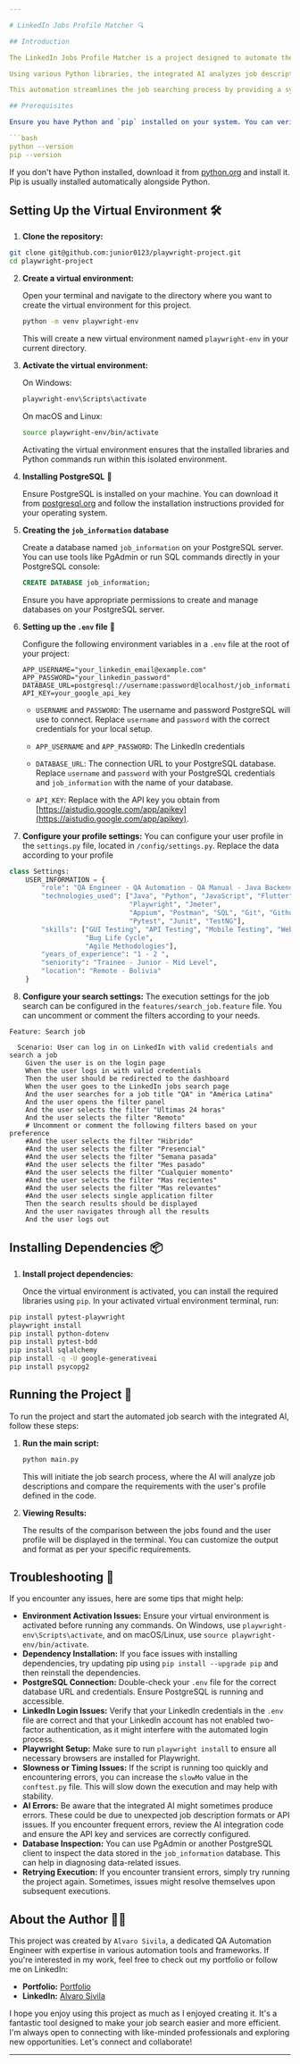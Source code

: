 ```yaml
---

# LinkedIn Jobs Profile Matcher 🔍

## Introduction

The LinkedIn Jobs Profile Matcher is a project designed to automate the search and matching of user profiles with job listings on LinkedIn. This program navigates through the user's search results, accesses each job listing, and performs a comparative analysis between the job requirements and the user's profile. 🤖

Using various Python libraries, the integrated AI analyzes job descriptions, extracts relevant criteria such as required skills, experience levels, and location preferences. It then compares these criteria with the user's defined profile to assess the degree of alignment.

This automation streamlines the job searching process by providing a systematic evaluation of job listings based on user-defined preferences, helping users identify relevant opportunities more efficiently. ⏱️

## Prerequisites

Ensure you have Python and `pip` installed on your system. You can verify the installation of Python and `pip` by running the following commands in your terminal:

```bash
python --version
pip --version
```

If you don't have Python installed, download it from [python.org](https://www.python.org/downloads/) and install it. Pip is usually installed automatically alongside Python.

## Setting Up the Virtual Environment 🛠️

1. **Clone the repository:**

```sh
git clone git@github.com:junior0123/playwright-project.git
cd playwright-project
```

2. **Create a virtual environment:**

   Open your terminal and navigate to the directory where you want to create the virtual environment for this project.

   ```bash
   python -m venv playwright-env
   ```

   This will create a new virtual environment named `playwright-env` in your current directory.

3. **Activate the virtual environment:**

   On Windows:

   ```bash
   playwright-env\Scripts\activate
   ```

   On macOS and Linux:

   ```bash
   source playwright-env/bin/activate
   ```

   Activating the virtual environment ensures that the installed libraries and Python commands run within this isolated environment.

4. **Installing PostgreSQL** 🐘

   Ensure PostgreSQL is installed on your machine. You can download it from [postgresql.org](https://www.postgresql.org/download/) and follow the installation instructions provided for your operating system.

5. **Creating the `job_information` database**

   Create a database named `job_information` on your PostgreSQL server. You can use tools like PgAdmin or run SQL commands directly in your PostgreSQL console:

   ```sql
   CREATE DATABASE job_information;
   ```

   Ensure you have appropriate permissions to create and manage databases on your PostgreSQL server.

6. **Setting up the `.env` file** 🔑

   Configure the following environment variables in a `.env` file at the root of your project:

   ```dotenv
   APP_USERNAME="your_linkedin_email@example.com"
   APP_PASSWORD="your_linkedin_password"
   DATABASE_URL=postgresql://username:password@localhost/job_information
   API_KEY=your_google_api_key
   ```

   - `USERNAME` and `PASSWORD`: The username and password PostgreSQL will use to connect. Replace `username` and `password` with the correct credentials for your local setup.

   - `APP_USERNAME` and `APP_PASSWORD`: The LinkedIn credentials
   - `DATABASE_URL`: The connection URL to your PostgreSQL database. Replace `username` and `password` with your PostgreSQL credentials and `job_information` with the name of your database.
   - `API_KEY`: Replace with the API key you obtain from [https://aistudio.google.com/app/apikey](https://aistudio.google.com/app/apikey).

7. **Configure your profile settings:**
   You can configure your user profile in the `settings.py` file, located in `/config/settings.py`. Replace the data according to your profile
```python
class Settings:
    USER_INFORMATION = {
        "role": "QA Engineer - QA Automation - QA Manual - Java Backend Developer - Python Backend Developer",
        "technologies_used": ["Java", "Python", "JavaScript", "Flutter", "Assembly", "Selenium", "Cypress",
                              "Playwright", "Jmeter",
                              "Appium", "Postman", "SQL", "Git", "Github", "Jira", "Cucumber", "Gherkin", "Jenkins",
                              "Pytest", "Junit", "TestNG"],
        "skills": ["GUI Testing", "API Testing", "Mobile Testing", "Web Testing", "Testing methodologies",
                   "Bug Life Cycle",
                   "Agile Methodologies"],
        "years_of_experience": "1 - 2 ",
        "seniority": "Trainee - Junior - Mid Level",
        "location": "Remote - Bolivia"
    }
```

8. **Configure your search settings:**
The execution settings for the job search can be configured in the `features/search_job.feature` file. 
You can uncomment or comment the filters according to your needs.
```gherkin
Feature: Search job

  Scenario: User can log in on LinkedIn with valid credentials and search a job
    Given the user is on the login page
    When the user logs in with valid credentials
    Then the user should be redirected to the dashboard
    When the user goes to the LinkedIn jobs search page
    And the user searches for a job title "QA" in "América Latina"
    And the user opens the filter panel
    And the user selects the filter "Ultimas 24 horas"
    And the user selects the filter "Remoto"
    # Uncomment or comment the following filters based on your preference
    #And the user selects the filter "Hibrido"
    #And the user selects the filter "Presencial"
    #And the user selects the filter "Semana pasada"
    #And the user selects the filter "Mes pasado"
    #And the user selects the filter "Cualquier momento"
    #And the user selects the filter "Mas recientes"
    #And the user selects the filter "Mas relevantes"
    #And the user selects single application filter
    Then the search results should be displayed
    And the user navigates through all the results
    And the user logs out
```

## Installing Dependencies 📦

1. **Install project dependencies:**

   Once the virtual environment is activated, you can install the required libraries using `pip`. In your activated virtual environment terminal, run:
   
 ```bash
pip install pytest-playwright
playwright install
pip install python-dotenv
pip install pytest-bdd
pip install sqlalchemy
pip install -q -U google-generativeai
pip install psycopg2
   ```

## Running the Project 🚀

To run the project and start the automated job search with the integrated AI, follow these steps:

1. **Run the main script:**

   ```bash
   python main.py
   ```

   This will initiate the job search process, where the AI will analyze job descriptions and compare the requirements with the user's profile defined in the code.

2. **Viewing Results:**

   The results of the comparison between the jobs found and the user profile will be displayed in the terminal. You can customize the output and format as per your specific requirements.

## Troubleshooting 🔧

If you encounter any issues, here are some tips that might help:

- **Environment Activation Issues:** Ensure your virtual environment is activated before running any commands. On Windows, use `playwright-env\Scripts\activate`, and on macOS/Linux, use `source playwright-env/bin/activate`.
- **Dependency Installation:** If you face issues with installing dependencies, try updating pip using `pip install --upgrade pip` and then reinstall the dependencies.
- **PostgreSQL Connection:** Double-check your `.env` file for the correct database URL and credentials. Ensure PostgreSQL is running and accessible.
- **LinkedIn Login Issues:** Verify that your LinkedIn credentials in the `.env` file are correct and that your LinkedIn account has not enabled two-factor authentication, as it might interfere with the automated login process.
- **Playwright Setup:** Make sure to run `playwright install` to ensure all necessary browsers are installed for Playwright.
- **Slowness or Timing Issues:** If the script is running too quickly and encountering errors, you can increase the `slowMo` value in the `conftest.py` file. This will slow down the execution and may help with stability.
- **AI Errors:** Be aware that the integrated AI might sometimes produce errors. These could be due to unexpected job description formats or API issues. If you encounter frequent errors, review the AI integration code and ensure the API key and services are correctly configured.
- **Database Inspection:** You can use PgAdmin or another PostgreSQL client to inspect the data stored in the `job_information` database. This can help in diagnosing data-related issues.
- **Retrying Execution:** If you encounter transient errors, simply try running the project again. Sometimes, issues might resolve themselves upon subsequent executions.

## About the Author 👨‍💻

This project was created by `Alvaro Sivila`, a dedicated QA Automation Engineer with expertise in various automation tools and frameworks. If you're interested in my work, feel free to check out my portfolio or follow me on LinkedIn:

- **Portfolio:** [Portfolio](https://junior0123.github.io/QAPortfolio/)
- **LinkedIn:** [Alvaro Sivila](https://www.linkedin.com/in/alvaro-sivila-ram%C3%ADrez-0a8537113/)

I hope you enjoy using this project as much as I enjoyed creating it. It's a fantastic tool designed to make your job search easier and more efficient. I'm always open to connecting with like-minded professionals and exploring new opportunities. Let's connect and collaborate!

---
```

